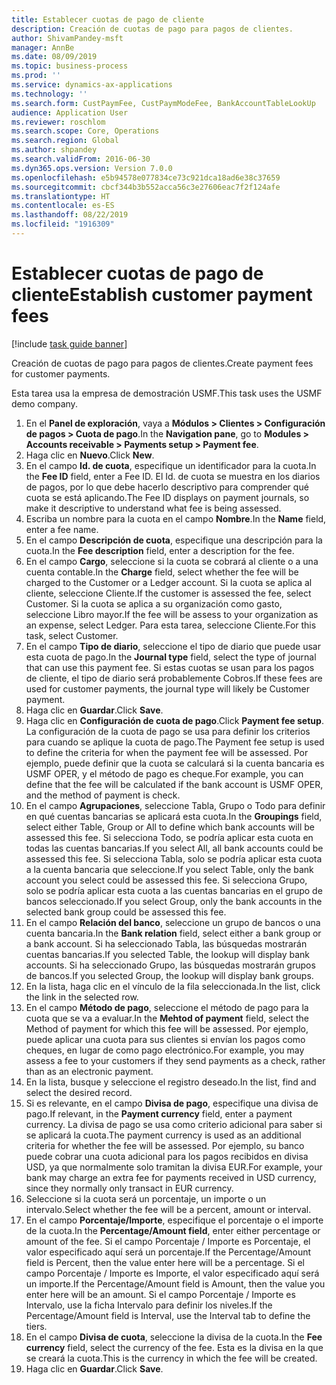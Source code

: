 ```yaml
---
title: Establecer cuotas de pago de cliente
description: Creación de cuotas de pago para pagos de clientes.
author: ShivamPandey-msft
manager: AnnBe
ms.date: 08/09/2019
ms.topic: business-process
ms.prod: ''
ms.service: dynamics-ax-applications
ms.technology: ''
ms.search.form: CustPaymFee, CustPaymModeFee, BankAccountTableLookUp
audience: Application User
ms.reviewer: roschlom
ms.search.scope: Core, Operations
ms.search.region: Global
ms.author: shpandey
ms.search.validFrom: 2016-06-30
ms.dyn365.ops.version: Version 7.0.0
ms.openlocfilehash: e5b94578e077834ce73c921dca18ad6e38c37659
ms.sourcegitcommit: cbcf344b3b552acca56c3e27606eac7f2f124afe
ms.translationtype: HT
ms.contentlocale: es-ES
ms.lasthandoff: 08/22/2019
ms.locfileid: "1916309"
---
```

# <a name="establish-customer-payment-fees"></a><span data-ttu-id="ddd29-103">Establecer cuotas de pago de cliente</span><span class="sxs-lookup"><span data-stu-id="ddd29-103">Establish customer payment fees</span></span>

[!include [task guide banner](../../includes/task-guide-banner.md)]

<span data-ttu-id="ddd29-104">Creación de cuotas de pago para pagos de clientes.</span><span class="sxs-lookup"><span data-stu-id="ddd29-104">Create payment fees for customer payments.</span></span>

<span data-ttu-id="ddd29-105">Esta tarea usa la empresa de demostración USMF.</span><span class="sxs-lookup"><span data-stu-id="ddd29-105">This task uses the USMF demo company.</span></span>

1. <span data-ttu-id="ddd29-106">En el **Panel de exploración**, vaya a **Módulos > Clientes > Configuración de pagos > Cuota de pago**.</span><span class="sxs-lookup"><span data-stu-id="ddd29-106">In the **Navigation pane**, go to **Modules > Accounts receivable > Payments setup > Payment fee**.</span></span>
2. <span data-ttu-id="ddd29-107">Haga clic en **Nuevo**.</span><span class="sxs-lookup"><span data-stu-id="ddd29-107">Click **New**.</span></span>
3. <span data-ttu-id="ddd29-108">En el campo **Id. de cuota**, especifique un identificador para la cuota.</span><span class="sxs-lookup"><span data-stu-id="ddd29-108">In the **Fee ID** field, enter a Fee ID.</span></span> <span data-ttu-id="ddd29-109">El Id. de cuota se muestra en los diarios de pagos, por lo que debe hacerlo descriptivo para comprender qué cuota se está aplicando.</span><span class="sxs-lookup"><span data-stu-id="ddd29-109">The Fee ID displays on payment journals, so make it descriptive to understand what fee is being assessed.</span></span>  
4. <span data-ttu-id="ddd29-110">Escriba un nombre para la cuota en el campo **Nombre**.</span><span class="sxs-lookup"><span data-stu-id="ddd29-110">In the **Name** field, enter a fee name.</span></span>
5. <span data-ttu-id="ddd29-111">En el campo **Descripción de cuota**, especifique una descripción para la cuota.</span><span class="sxs-lookup"><span data-stu-id="ddd29-111">In the **Fee description** field, enter a description for the fee.</span></span>
6. <span data-ttu-id="ddd29-112">En el campo **Cargo**, seleccione si la cuota se cobrará al cliente o a una cuenta contable.</span><span class="sxs-lookup"><span data-stu-id="ddd29-112">In the **Charge** field, select whether the fee will be charged to the Customer or a Ledger account.</span></span> <span data-ttu-id="ddd29-113">Si la cuota se aplica al cliente, seleccione Cliente.</span><span class="sxs-lookup"><span data-stu-id="ddd29-113">If the customer is assessed the fee, select Customer.</span></span> <span data-ttu-id="ddd29-114">Si la cuota se aplica a su organización como gasto, seleccione Libro mayor.</span><span class="sxs-lookup"><span data-stu-id="ddd29-114">If the fee will be assess to your organization as an expense, select Ledger.</span></span> <span data-ttu-id="ddd29-115">Para esta tarea, seleccione Cliente.</span><span class="sxs-lookup"><span data-stu-id="ddd29-115">For this task, select Customer.</span></span>  
7. <span data-ttu-id="ddd29-116">En el campo **Tipo de diario**, seleccione el tipo de diario que puede usar esta cuota de pago.</span><span class="sxs-lookup"><span data-stu-id="ddd29-116">In the **Journal type** field, select the type of journal that can use this payment fee.</span></span> <span data-ttu-id="ddd29-117">Si estas cuotas se usan para los pagos de cliente, el tipo de diario será probablemente Cobros.</span><span class="sxs-lookup"><span data-stu-id="ddd29-117">If these fees are used for customer payments, the journal type will likely be Customer payment.</span></span>  
8. <span data-ttu-id="ddd29-118">Haga clic en **Guardar**.</span><span class="sxs-lookup"><span data-stu-id="ddd29-118">Click **Save**.</span></span>
9. <span data-ttu-id="ddd29-119">Haga clic en **Configuración de cuota de pago**.</span><span class="sxs-lookup"><span data-stu-id="ddd29-119">Click **Payment fee setup**.</span></span> <span data-ttu-id="ddd29-120">La configuración de la cuota de pago se usa para definir los criterios para cuando se aplique la cuota de pago.</span><span class="sxs-lookup"><span data-stu-id="ddd29-120">The Payment fee setup is used to define the criteria for when the payment fee will be assessed.</span></span>  <span data-ttu-id="ddd29-121">Por ejemplo, puede definir que la cuota se calculará si la cuenta bancaria es USMF OPER, y el método de pago es cheque.</span><span class="sxs-lookup"><span data-stu-id="ddd29-121">For example, you can define that the fee will be calculated if the bank account is USMF OPER, and the method of payment is check.</span></span>  
10. <span data-ttu-id="ddd29-122">En el campo **Agrupaciones**, seleccione Tabla, Grupo o Todo para definir en qué cuentas bancarias se aplicará esta cuota.</span><span class="sxs-lookup"><span data-stu-id="ddd29-122">In the **Groupings** field, select either Table, Group or All to define which bank accounts will be assessed this fee.</span></span> <span data-ttu-id="ddd29-123">Si selecciona Todo, se podría aplicar esta cuota en todas las cuentas bancarias.</span><span class="sxs-lookup"><span data-stu-id="ddd29-123">If you select All, all bank accounts could be assessed this fee.</span></span>  <span data-ttu-id="ddd29-124">Si selecciona Tabla, solo se podría aplicar esta cuota a la cuenta bancaria que seleccione.</span><span class="sxs-lookup"><span data-stu-id="ddd29-124">If you select Table, only the bank account you select could be assessed this fee.</span></span> <span data-ttu-id="ddd29-125">Si selecciona Grupo, solo se podría aplicar esta cuota a las cuentas bancarias en el grupo de bancos seleccionado.</span><span class="sxs-lookup"><span data-stu-id="ddd29-125">If you select Group, only the bank accounts in the selected bank group could be assessed this fee.</span></span>  
11. <span data-ttu-id="ddd29-126">En el campo **Relación del banco**, seleccione un grupo de bancos o una cuenta bancaria.</span><span class="sxs-lookup"><span data-stu-id="ddd29-126">In the **Bank relation** field, select either a bank group or a bank account.</span></span> <span data-ttu-id="ddd29-127">Si ha seleccionado Tabla, las búsquedas mostrarán cuentas bancarias.</span><span class="sxs-lookup"><span data-stu-id="ddd29-127">If you selected Table, the lookup will display bank accounts.</span></span> <span data-ttu-id="ddd29-128">Si ha seleccionado Grupo, las búsquedas mostrarán grupos de bancos.</span><span class="sxs-lookup"><span data-stu-id="ddd29-128">If you selected Group, the lookup will display bank groups.</span></span>  
12. <span data-ttu-id="ddd29-129">En la lista, haga clic en el vínculo de la fila seleccionada.</span><span class="sxs-lookup"><span data-stu-id="ddd29-129">In the list, click the link in the selected row.</span></span>
13. <span data-ttu-id="ddd29-130">En el campo **Método de pago**, seleccione el método de pago para la cuota que se va a evaluar.</span><span class="sxs-lookup"><span data-stu-id="ddd29-130">In the **Mehtod of payment** field, select the Method of payment for which this fee will be assessed.</span></span> <span data-ttu-id="ddd29-131">Por ejemplo, puede aplicar una cuota para sus clientes si envían los pagos como cheques, en lugar de como pago electrónico.</span><span class="sxs-lookup"><span data-stu-id="ddd29-131">For example, you may assess a fee to your customers if they send payments as a check, rather than as an electronic payment.</span></span>  
14. <span data-ttu-id="ddd29-132">En la lista, busque y seleccione el registro deseado.</span><span class="sxs-lookup"><span data-stu-id="ddd29-132">In the list, find and select the desired record.</span></span>
15. <span data-ttu-id="ddd29-133">Si es relevante, en el campo **Divisa de pago**, especifique una divisa de pago.</span><span class="sxs-lookup"><span data-stu-id="ddd29-133">If relevant, in the **Payment currency** field, enter a payment currency.</span></span> <span data-ttu-id="ddd29-134">La divisa de pago se usa como criterio adicional para saber si se aplicará la cuota.</span><span class="sxs-lookup"><span data-stu-id="ddd29-134">The payment currency is used as an additional criteria for whether the fee will be assessed.</span></span>  <span data-ttu-id="ddd29-135">Por ejemplo, su banco puede cobrar una cuota adicional para los pagos recibidos en divisa USD, ya que normalmente solo tramitan la divisa EUR.</span><span class="sxs-lookup"><span data-stu-id="ddd29-135">For example, your bank may charge an extra fee for payments received in USD currency, since they normally only transact in EUR currency.</span></span>  
16. <span data-ttu-id="ddd29-136">Seleccione si la cuota será un porcentaje, un importe o un intervalo.</span><span class="sxs-lookup"><span data-stu-id="ddd29-136">Select whether the fee will be a percent, amount or interval.</span></span>
17. <span data-ttu-id="ddd29-137">En el campo **Porcentaje/Importe**, especifique el porcentaje o el importe de la cuota.</span><span class="sxs-lookup"><span data-stu-id="ddd29-137">In the **Percentage/Amount field**, enter either percentage or amount of the fee.</span></span> <span data-ttu-id="ddd29-138">Si el campo Porcentaje / Importe es Porcentaje, el valor especificado aquí será un porcentaje.</span><span class="sxs-lookup"><span data-stu-id="ddd29-138">If the Percentage/Amount field is Percent, then the value enter here will be a percentage.</span></span> <span data-ttu-id="ddd29-139">Si el campo Porcentaje / Importe es Importe, el valor especificado aquí será un importe.</span><span class="sxs-lookup"><span data-stu-id="ddd29-139">If the Percentage/Amount field is Amount, then the value you enter here will be an amount.</span></span> <span data-ttu-id="ddd29-140">Si el campo Porcentaje / Importe es Intervalo, use la ficha Intervalo para definir los niveles.</span><span class="sxs-lookup"><span data-stu-id="ddd29-140">If the Percentage/Amount field is Interval, use the Interval tab to define the tiers.</span></span>  
18. <span data-ttu-id="ddd29-141">En el campo **Divisa de cuota**, seleccione la divisa de la cuota.</span><span class="sxs-lookup"><span data-stu-id="ddd29-141">In the **Fee currency** field, select the currency of the fee.</span></span> <span data-ttu-id="ddd29-142">Esta es la divisa en la que se creará la cuota.</span><span class="sxs-lookup"><span data-stu-id="ddd29-142">This is the currency in which the fee will be created.</span></span>  
19. <span data-ttu-id="ddd29-143">Haga clic en **Guardar**.</span><span class="sxs-lookup"><span data-stu-id="ddd29-143">Click **Save**.</span></span>

